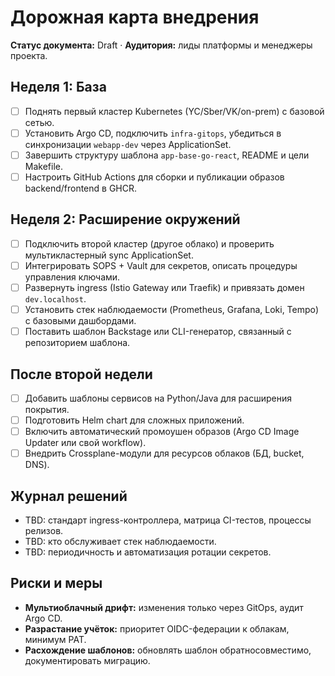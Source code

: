 # Дорожная карта внедрения

**Статус документа:** Draft · **Аудитория:** лиды платформы и менеджеры проекта.

## Неделя 1: База
- [ ] Поднять первый кластер Kubernetes (YC/Sber/VK/on-prem) с базовой сетью.
- [ ] Установить Argo CD, подключить `infra-gitops`, убедиться в синхронизации `webapp-dev` через ApplicationSet.
- [ ] Завершить структуру шаблона `app-base-go-react`, README и цели Makefile.
- [ ] Настроить GitHub Actions для сборки и публикации образов backend/frontend в GHCR.

## Неделя 2: Расширение окружений
- [ ] Подключить второй кластер (другое облако) и проверить мультикластерный sync ApplicationSet.
- [ ] Интегрировать SOPS + Vault для секретов, описать процедуры управления ключами.
- [ ] Развернуть ingress (Istio Gateway или Traefik) и привязать домен `dev.localhost`.
- [ ] Установить стек наблюдаемости (Prometheus, Grafana, Loki, Tempo) с базовыми дашбордами.
- [ ] Поставить шаблон Backstage или CLI-генератор, связанный с репозиторием шаблона.

## После второй недели
- [ ] Добавить шаблоны сервисов на Python/Java для расширения покрытия.
- [ ] Подготовить Helm chart для сложных приложений.
- [ ] Включить автоматический промоушен образов (Argo CD Image Updater или свой workflow).
- [ ] Внедрить Crossplane-модули для ресурсов облаков (БД, bucket, DNS).

## Журнал решений
- TBD: стандарт ingress-контроллера, матрица CI-тестов, процессы релизов.
- TBD: кто обслуживает стек наблюдаемости.
- TBD: периодичность и автоматизация ротации секретов.

## Риски и меры
- **Мультиоблачный дрифт:** изменения только через GitOps, аудит Argo CD.
- **Разрастание учёток:** приоритет OIDC-федерации к облакам, минимум PAT.
- **Расхождение шаблонов:** обновлять шаблон обратносовместимо, документировать миграцию.
